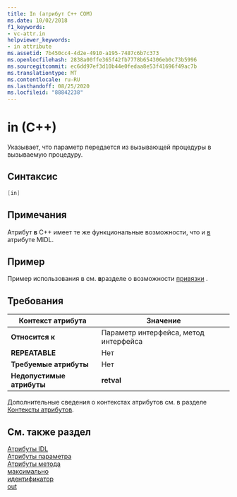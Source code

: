 ```yaml
---
title: In (атрибут C++ COM)
ms.date: 10/02/2018
f1_keywords:
- vc-attr.in
helpviewer_keywords:
- in attribute
ms.assetid: 7b450cc4-4d2e-4910-a195-7487c6b7c373
ms.openlocfilehash: 2838a00ffe365f42fb7778b654306eb0c73b5996
ms.sourcegitcommit: ec6dd97ef3d10b44e0fedaa8e53f41696f49ac7b
ms.translationtype: MT
ms.contentlocale: ru-RU
ms.lasthandoff: 08/25/2020
ms.locfileid: "88842238"
---
```

# <a name="in-c"></a>in (C++)

Указывает, что параметр передается из вызывающей процедуры в вызываемую процедуру.

## <a name="syntax"></a>Синтаксис

```cpp
[in]
```

## <a name="remarks"></a>Примечания

Атрибут **в** C++ имеет те же функциональные возможности, что и [в](/windows/win32/Midl/in) атрибуте MIDL.

## <a name="example"></a>Пример

Пример использования в см. **в**разделе о возможности [привязки](bindable.md) .

## <a name="requirements"></a>Требования

| Контекст атрибута | Значение |
|-|-|
|**Относится к**|Параметр интерфейса, метод интерфейса|
|**REPEATABLE**|Нет|
|**Требуемые атрибуты**|Нет|
|**Недопустимые атрибуты**|**retval**|

Дополнительные сведения о контекстах атрибутов см. в разделе [Контексты атрибутов](cpp-attributes-com-net.md#contexts).

## <a name="see-also"></a>См. также раздел

[Атрибуты IDL](idl-attributes.md)<br/>
[Атрибуты параметра](parameter-attributes.md)<br/>
[Атрибуты метода](method-attributes.md)<br/>
[максимально](defaultvalue.md)<br/>
[идентификатор](id.md)<br/>
[out](out-cpp.md)
